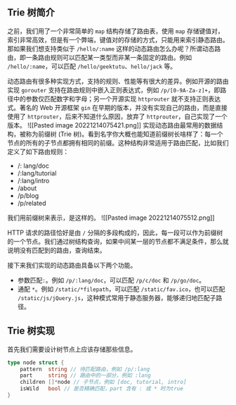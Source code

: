 ## Trie 树简介

之前，我们用了一个非常简单的 `map` 结构存储了路由表，使用 `map` 存储键值对，索引非常高效，但是有一个弊端，键值对的存储的方式，只能用来索引静态路由。那如果我们想支持类似于 `/hello/:name` 这样的动态路由怎么办呢？所谓动态路由，即一条路由规则可以匹配某一类型而非某一条固定的路由。例如 `/hello/:name`，可以匹配 `/hello/geektutu`、`hello/jack` 等。

动态路由有很多种实现方式，支持的规则、性能等有很大的差异。例如开源的路由实现 `gorouter` 支持在路由规则中嵌入正则表达式，例如 `/p/[0-9A-Za-z]+`，即路径中的参数仅匹配数字和字母；另一个开源实现 `httprouter` 就不支持正则表达式。著名的 Web 开源框架 `gin` 在早期的版本，并没有实现自己的路由，而是直接使用了 `httprouter`，后来不知道什么原因，放弃了 `httprouter`，自己实现了一个版本。
![[Pasted image 20221214075421.png]]
实现动态路由最常用的数据结构，被称为前缀树 (Trie 树)。看到名字你大概也能知道前缀树长啥样了：每一个节点的所有的子节点都拥有相同的前缀。这种结构非常适用于路由匹配，比如我们定义了如下路由规则：
-  /: lang/doc
-  /:lang/tutorial
-  /:lang/intro
-  /about
-  /p/blog
-  /p/related

我们用前缀树来表示，是这样的。
![[Pasted image 20221214075512.png]]

HTTP 请求的路径恰好是由 `/` 分隔的多段构成的，因此，每一段可以作为前缀树的一个节点。我们通过树结构查询，如果中间某一层的节点都不满足条件，那么就说明没有匹配到的路由，查询结束。

接下来我们实现的动态路由具备以下两个功能。

- 参数匹配`:`。例如 `/p/:lang/doc`，可以匹配 `/p/c/doc` 和 `/p/go/doc`。
- 通配 `*`。例如 `/static/*filepath`，可以匹配 `/static/fav.ico`，也可以匹配 `/static/js/jQuery.js`，这种模式常用于静态服务器，能够递归地匹配子路径。

## Trie 树实现

首先我们需要设计树节点上应该存储那些信息。

```go
type node struct {  
	pattern  string // 待匹配路由，例如 /p/:lang  
	part     string // 路由中的一部分，例如 :lang  
	children []*node // 子节点，例如 [doc, tutorial, intro]  
	isWild   bool // 是否精确匹配，part 含有 : 或 * 时为true  
}
```
